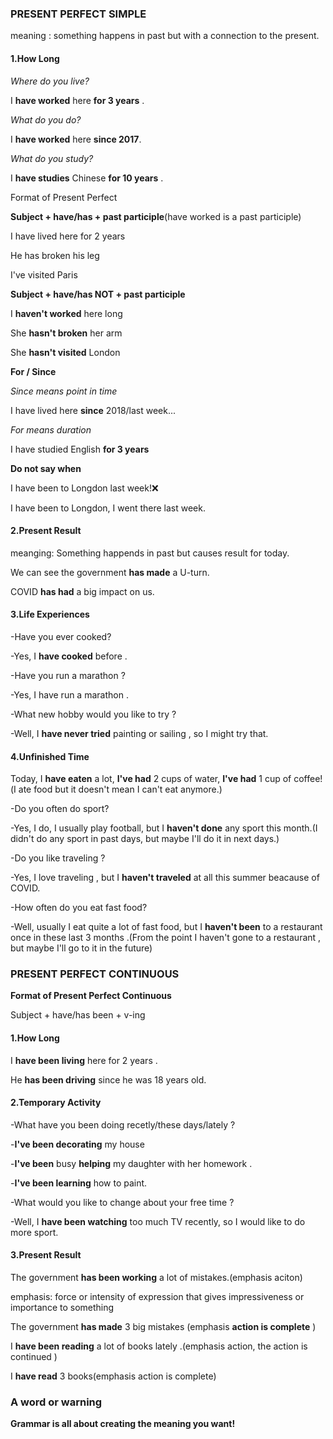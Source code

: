 ### PRESENT PERFECT SIMPLE

meaning : something happens in past but with a connection to the present.

#### 1.How Long

*Where do you live?*

I **have worked** here  **for 3 years** .

*What do you do?*

I **have worked**  here **since 2017**.

*What do you study?*

I **have studies** Chinese **for 10 years** .

Format of Present Perfect

**Subject + have/has + past participle**(have worked is a past participle)

I have lived here for 2 years

He has broken his leg

I've visited Paris

**Subject  + have/has NOT + past participle**

I **haven't worked** here long

She **hasn't broken** her arm 

She **hasn't visited** London


**For / Since**

*Since means point in time*

I have lived here **since** 2018/last week...

*For means duration*

I have studied English **for 3 years**

**Do not  say  when**

I have been to Longdon last week!❌

I have been to Longdon, I went there last week.

#### 2.Present Result

meanging: Something happends in past but causes result for today.

We can see the government **has made**  a U-turn.

COVID **has had** a big impact on us.


#### 3.Life Experiences 

-Have you ever cooked?

-Yes, I **have cooked** before .

-Have you run a marathon ?

-Yes, I have run a marathon .

-What new hobby would you like to try ?

-Well, I **have never tried** painting or sailing , so I might try that.

#### 4.Unfinished Time

Today, I **have eaten** a lot, **I've had** 2 cups of water, **I've had** 1 cup of coffee!(I ate food but it doesn't mean I can't eat anymore.)

-Do you often do sport?

-Yes, I do, I usually play football, but I **haven't done** any sport this month.(I didn't do any sport in past days, but maybe I'll do it in next days.)

-Do you like traveling ?

-Yes, I love traveling , but I **haven't traveled** at all this summer beacause of COVID.

-How often do you eat fast food?

-Well, usually I eat quite a lot of fast food, but I **haven't been** to a restaurant once in these last 3 months .(From the point I haven't gone to a restaurant , but maybe I'll go to it in the future)

### PRESENT PERFECT CONTINUOUS

**Format of Present Perfect Continuous**

Subject + have/has been + v-ing 

#### 1.How Long

I **have been living** here for 2 years .

He **has  been driving** since he was 18 years old.

#### 2.Temporary Activity

-What have you been doing recetly/these days/lately ?

-**I've been decorating** my house

-**I've been** busy **helping** my daughter with her homework .

-**I've been learning** how to paint.

-What  would you like to change about your free time ?

-Well, I **have been watching** too much TV recently, so I would like to do more sport.

#### 3.Present Result

The government **has been working** a lot of mistakes.(emphasis aciton)

emphasis: force or intensity of expression that gives impressiveness or importance to something

The government **has made** 3 big mistakes (emphasis **action is complete** )

I **have been reading** a lot of books lately .(emphasis action, the action is continued )

I **have read** 3 books(emphasis action is complete)

### A word or warning 

**Grammar is all about creating the meaning you want!**